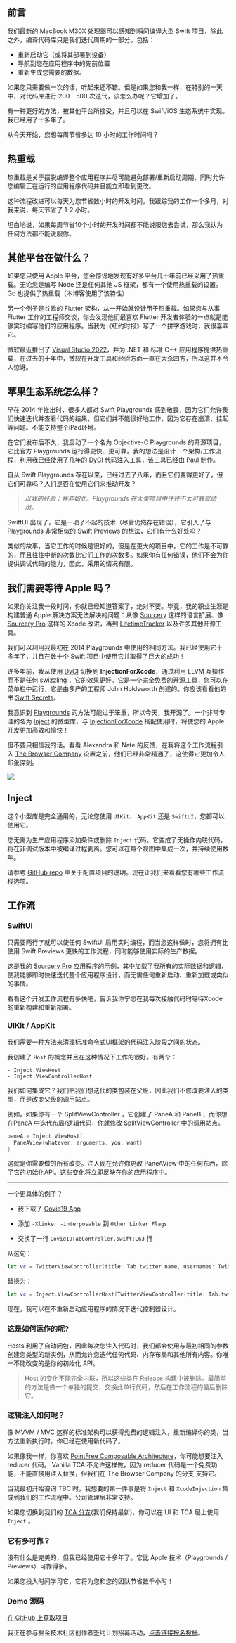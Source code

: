 ## 前言

我们最新的 MacBook M30X 处理器可以感知到瞬间编译大型 Swift 项目，除此之外，编译代码库只是我们迭代周期的一部分。包括：

- 重新启动它（或将其部署到设备）
- 导航到您在应用程序中的先前位置
- 重新生成您需要的数据。

如果您只需要做一次的话，听起来还不错。但是如果您和我一样，在特别的一天中，对代码库进行 200 - 500 次迭代，该怎么办呢？它增加了。

有一种更好的方法，被其他平台所接受，并且可以在 Swift/iOS 生态系统中实现。我已经用了十多年了。

从今天开始，您想每周节省多达 10 小时的工作时间吗？

## 热重载

热重载是关于摆脱编译整个应用程序并尽可能避免部署/重新启动周期，同时允许您编辑正在运行的应用程序代码并且能立即看到更改。

这种流程改进可以每天为您节省数小时的开发时间。我跟踪我的工作一个多月，对我来说，每天节省了 1-2 小时。

坦白地说，如果每周节省10个小时的开发时间都不能说服您去尝试，那么我认为任何方法都不能说服你。

## 其他平台在做什么？

如果您只使用 Apple 平台，您会惊讶地发现有好多平台几十年前已经采用了热重载。无论您是编写 Node 还是任何其他 JS 框架，都有一个使用热重载的设置。 Go 也提供了热重载（本博客使用了该特性）

另一个例子是谷歌的 Flutter 架构，从一开始就设计用于热重载。如果您与从事 Flutter 工作的工程师交谈，你会发现他们最喜欢 Flutter 开发者体验的一点就是能够实时编写他们的应用程序。当我为《纽约时报》写了一个拼字游戏时，我很喜欢它。

微软最近推出了 [Visual Studio 2022](https://devblogs.microsoft.com/visualstudio/visual-studio-2022-now-available/)，并为 .NET 和 标准 C++ 应用程序提供热重载，在过去的十年中，微软在开发工具和经验方面一直在大杀四方，所以这并不令人惊讶。

## 苹果生态系统怎么样？

早在 2014 年推出时，很多人都对 Swift Playgrounds 感到敬畏，因为它们允许我们快速迭代并查看代码的结果，但它们并不能很好地工作，因为它存在崩溃、挂起等问题。不能支持整个iPad环境。

在它们发布后不久，我启动了一个名为 Objective-C Playgrounds 的开源项目，它比官方 Playgrounds 运行得更快、更可靠。我的想法是设计一个架构/工作流程，利用我已经使用了几年的 [DyCI](https://github.com/DyCI/dyci-main)  代码注入工具，该工具已经由 Paul 制作。

自从 Swift Playgrounds 存在以来，已经过去了八年，而且它们变得更好了，但它们可靠吗？人们是否在使用它们来推动开发？

>*以我的经验：并非如此。Playgrounds 在大型项目中往往不太可靠或适用。*

SwiftUI 出现了，它是一项了不起的技术（尽管仍然存在错误），它引入了与 Playgrounds 非常相似的 Swift Previews 的想法，它们有什么好处吗？

类似的故事，当它工作的时候是很好的，但是在更大的项目中，它的工作是不可靠的，而且往往中断的次数比它们工作的次数多。如果你有任何错误，他们不会为你提供调试代码的能力，因此，采用的情况有限。

## 我们需要等待 Apple 吗？

如果你关注我一段时间，你就已经知道答案了，绝对不要。毕竟，我的职业生涯是构建普通 Apple 解决方案无法解决的问题：从像 [Sourcery](https://github.com/krzysztofzablocki/Sourcery) 这样的语言扩展、像 [Sourcery Pro](http://merowing.info/sourcery-pro/) 这样的 Xcode 改进，再到 [LifetimeTracker](https://github.com/krzysztofzablocki/LifetimeTracker) 以及许多其他开源工具。

我们可以利用我最初在 2014 Playgrounds 中使用的相同方法。我已经使用它十多年了，并且在数十个 Swift 项目中使用它并取得了巨大的成功！

许多年前，我从使用  [DyCI](https://github.com/DyCI/dyci-main "DyCI")  切换到 **InjectionForXcode**，通过利用 LLVM 互操作而不是任何 swizzling ，它的效果更好。它是一个完全免费的开源工具，您可以在菜单栏中运行，它是由多产的工程师 John Holdsworth 创建的。你应该看看他的书 [Swift Secrets](http://books.apple.com/us/book/id1551005489 "Swift Secrets")。

我意识到 [Playgrounds](https://github.com/krzysztofzablocki/Playgrounds) 的方法可能过于笨重，所以今天，我开源了。一个非常专注的名为 [Inject](https://github.com/krzysztofzablocki/Inject) 的微型库，与 [InjectionForXcode](https://github.com/johnno1962/InjectionIII) 搭配使用时，将使您的 Apple 开发更加高效和愉快！

但不要只相信我的话。看看 Alexandra 和 Nate 的反馈，在我将这个工作流程引入  [The Browser Company](https://thebrowser.company/) 设置之前，他们已经非常精通了，这使得它更加令人印象深刻。

![](https://p3-juejin.byteimg.com/tos-cn-i-k3u1fbpfcp/8c732bf44986441199f6d24eb84b64a5~tplv-k3u1fbpfcp-zoom-1.image)

## Inject

这个小型库是完全通用的，无论您使用 `UIKit`、 `AppKit` 还是 `SwiftUI`，您都可以使用它。

您无需为生产应用程序添加条件或删除 `Inject` 代码。它变成了无操作内联代码，将在非调试版本中被编译过程剥离。您可以在每个视图中集成一次，并持续使用数年。

请参考 [GitHub repo](https://github.com/krzysztofzablocki/Inject "GitHub repo") 中关于配置项目的说明。现在让我们来看看您有哪些工作流程选项。

## 工作流

### SwiftUI

只需要两行字就可以使任何 SwiftUI 启用实时编程，而当您这样做时，您将拥有比使用 Swift Previews 更快的工作流程，同时能够使用实际的生产数据。

这是我的 [Sourcery Pro](http://merowing.info/sourcery-pro/ "Sourcery Pro") 应用程序的示例，其中加载了我所有的实际数据和逻辑，使我能够即时快速迭代整个应用程序设计，而无需任何重新启动、重新加载或类似的事情。

看看这个开发工作流程有多快吧，告诉我你宁愿在我每次接触代码时等待Xcode的重新构建和重新部署。

### UIKit / AppKit

我们需要一种方法来清理标准命令式UI框架的代码注入阶段之间的状态。

我创建了 `Host` 的概念并且在这种情况下工作的很好。有两个：

```shell
- Inject.ViewHost
- Inject.ViewControllerHost
```

我们如何集成它？我们把我们想迭代的类包装在父级，因此我们不修改要注入的类型，而是改变父级的调用站点。

例如，如果你有一个 SplitViewController ，它创建了 PaneA 和 PaneB ，而你想在PaneA 中迭代布局/逻辑代码，你就修改 SplitViewController 中的调用站点。

```swift
paneA = Inject.ViewHost(
  PaneAView(whatever: arguments, you: want)
)
```

这就是你需要做的所有改变。注入现在允许你更改 PaneAView 中的任何东西，除了它的初始化API。这些变化将立即反映在你的应用程序中。

***

一个更具体的例子？

- 我下载了 [Covid19 App](https://github.com/dkhamsing/covid19.swift)

- 添加 `-Xlinker -interposable` 到 `Other Linker Flags`

- 交换了一行 `Covid19TabController.swift:L63` 行
  
从这句：

```swift
let vc = TwitterViewController(title: Tab.twitter.name, usernames: Twitter.content)
```

替换为：
  
```swift
let vc = Inject.ViewControllerHost(TwitterViewController(title: Tab.twitter.name, usernames: Twitter.content))
```

现在，我可以在不重新启动应用程序的情况下迭代控制器设计。

### 这是如何运作的呢?

Hosts 利用了自动闭包，因此每次您注入代码时，我们都会使用与最初相同的参数创建您类型的新实例，从而允许您迭代任何代码、内存布局和其他所有内容。你唯一不能改变的是你的初始化 API。

> Host 的变化不能完全内联，所以这些类在 Release 构建中被删除。最简单的方法是做一个单独的提交，交换此单行代码，然后在工作流程的最后删除它。

### 逻辑注入如何呢？

像 MVVM / MVC 这样的标准架构可以获得免费的逻辑注入，重新编译你的类，当方法重新执行时，你已经在使用新代码了。

如果像我一样，你喜欢 [PointFree Composable Architecture](https://github.com/pointfreeco/swift-composable-architecture "PointFree Composable Architecture")，你可能想要注入 reducer 代码。 Vanilla TCA 不允许这样做，因为 reducer 代码是一个免费功能，不能直接用注入替换，但我们在 The Browser Company 的分支 支持它。

当我最初开始咨询 TBC 时，我想要的第一件事是将 `Inject` 和 `XcodeInjection` 集成到我们的工作流程中。公司管理层非常支持。

如果您切换到我们的 [TCA 分支](https://github.com/thebrowsercompany/swift-composable-architecture/tree/develop)(我们保持最新)，你可以在 UI 和 TCA 层上使用 `Inject` 。

### 它有多可靠？

没有什么是完美的，但我已经使用它十多年了。它比 Apple 技术（Playgrounds / Previews）可靠得多。

如果您投入时间学习它，它将为您和您的团队节省数千小时！

### Demo 源码

[在 GitHub 上获取项目](https://github.com/krzysztofzablocki/Inject "Demo 源码")

我正在参与掘金技术社区创作者签约计划招募活动，[点击链接报名投稿](https://juejin.cn/post/7112770927082864653 "https://juejin.cn/post/7112770927082864653")。
